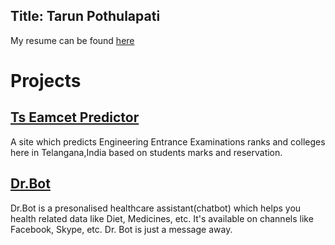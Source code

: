 Title: Tarun Pothulapati
---
My resume can be found [here](https://drive.google.com/file/d/1_59nnsxicU_e9v3B0eI7JnXl0ooNNHtV/view)

# Projects

## [Ts Eamcet Predictor](http://www.tsep.in)
A site which predicts Engineering Entrance Examinations ranks and colleges here in Telangana,India based on students marks and reservation.

## [Dr.Bot](https://www.facebook.com/dr.botAlpha/)
Dr.Bot is a presonalised healthcare assistant(chatbot) which helps you health related data like Diet, Medicines, etc. It's available on channels like Facebook, Skype, etc. Dr. Bot is just a message away.
